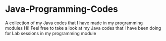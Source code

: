 # Java-Programming-Codes
A collection of my Java codes that I have made in my programming modules
Hi! Feel free to take a look at my Java codes that I have been doing for Lab sessions in my programming module
